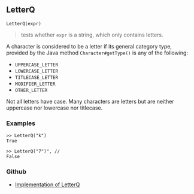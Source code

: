 ## LetterQ

```
LetterQ(expr)
```

> tests whether `expr` is a string, which only contains letters.

A character is considered to be a letter if its general category type, provided by the Java method `Character#getType()` is any of the following:
* `UPPERCASE_LETTER`
* `LOWERCASE_LETTER`
* `TITLECASE_LETTER`
* `MODIFIER_LETTER`
* `OTHER_LETTER`
 
Not all letters have case. Many characters are letters but are neither uppercase nor lowercase nor titlecase.
 
### Examples

```
>> LetterQ("k") 
True

>> LetterQ("7")", //
False 
```

### Github

* [Implementation of LetterQ](https://github.com/axkr/symja_android_library/blob/master/symja_android_library/matheclipse-core/src/main/java/org/matheclipse/core/builtin/StringFunctions.java#L554) 
